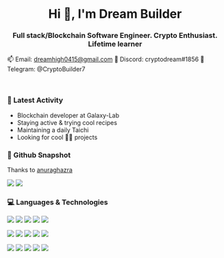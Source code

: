 <h1 align="center">Hi 👋, I'm Dream Builder</h1>
<h3 align="center">Full stack/Blockchain Software Engineer. Crypto Enthusiast. Lifetime learner</h3>

📫 Email: [dreamhigh0415@gmail.com](mailto:dreamhigh0415@gmail.com)
🎄 Discord: cryptodream#1856
🎁 Telegram: @CryptoBuilder7

<br>

### 🔨 Latest Activity

- Blockchain developer at Galaxy-Lab
- Staying active & trying cool recipes
- Maintaining a daily Taichi
- Looking for cool 👨‍💻 projects

### 📸 Github Snapshot

Thanks to [anuraghazra](https://github.com/anuraghazra/github-readme-stats)

<img src="https://github-readme-stats.vercel.app/api?username=smartcoder-7" />
<img src="https://github-readme-stats.vercel.app/api/top-langs/?username=smartcoder-7&hide=html" />


### 💻 Languages & Technologies

<p>
<img src="https://img.shields.io/badge/javascript%20-%23323330.svg?&style=for-the-badge&logo=javascript&logoColor=%23F7DF1E"/>
<img src="https://img.shields.io/badge/typescript%20-%2314354C.svg?&style=for-the-badge&logo=typescript&logoColor=white"/>
<img src="https://img.shields.io/badge/solidity-%23ED8B00.svg?&style=for-the-badge&logo=solidity&logoColor=white"/>
<img src="https://img.shields.io/badge/python-%23FA7343.svg?&style=for-the-badge&logo=python&logoColor=white"/>
<img src="https://img.shields.io/badge/rust-%230095D5.svg?&style=for-the-badge&logo=rust&logoColor=white"/>
</p>

<p>
<img src="https://img.shields.io/badge/react%20-%2320232a.svg?&style=for-the-badge&logo=react&logoColor=%2361DAFB"/>
<img src="https://img.shields.io/badge/vuejs%20-%2335495e.svg?&style=for-the-badge&logo=vue.js&logoColor=%234FC08D"/>
<img src="https://img.shields.io/badge/angular%20-%23563D7C.svg?&style=for-the-badge&logo=angular&logoColor=white"/>
<img src="https://img.shields.io/badge/next.js%20-%23000.svg?&style=for-the-badge&logo=next.js&logoColor=white"/>
<img src="https://img.shields.io/badge/gatsby.js%20-%23000.svg?&style=for-the-badge&logo=gatsby&logoColor=%23F7DF1E"/>
</p>

<p>
<img src="https://img.shields.io/badge/AWS%20-%23FF9900.svg?&style=for-the-badge&logo=amazon-aws&logoColor=white"/> 
<img src="https://img.shields.io/badge/truffle%20-%234285F4.svg?&style=for-the-badge&logo=truffle&logoColor=white"/> 
<img src="https://img.shields.io/badge/ethereum%20-%23430098.svg?&style=for-the-badge&logo=ethereum&logoColor=white"/>
<img src="https://img.shields.io/badge/terraform%20-%23000.svg?&style=for-the-badge&logo=terraform&logoColor=white"/>
<img src="https://img.shields.io/badge/binance-%23ED8B00.svg?&style=for-the-badge&logo=binance&logoColor=white"/>
</p>
